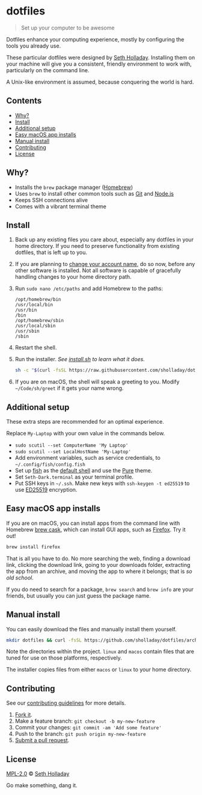 # dotfiles

> Set up your computer to be awesome

Dotfiles enhance your computing experience, mostly by configuring the tools you already use.

These particular dotfiles were designed by [Seth Holladay](https://github.com/sholladay "dotfiles author, sholladay"). Installing them on your machine will give you a consistent, friendly environment to work with, particularly on the command line.

A Unix-like environment is assumed, because conquering the world is hard.

## Contents

 - [Why?](#why)
 - [Install](#install)
 - [Additional setup](#additional-setup)
 - [Easy macOS app installs](#easy-macos-app-installs)
 - [Manual install](#manual-install)
 - [Contributing](#contributing)
 - [License](#license)

## Why?

 - Installs the `brew` package manager ([Homebrew](https://brew.sh "Homebrew, the package manager"))
 - Uses `brew` to install other common tools such as [Git](https://git-scm.com) and [Node.js](https://nodejs.org)
 - Keeps SSH connections alive
 - Comes with a vibrant terminal theme

## Install

1. Back up any existing files you care about, especially any dotfiles in your home directory. If you need to preserve functionality from existing dotfiles, that is left up to you.

2. If you are planning to [change your account name](https://support.apple.com/en-us/HT201548), do so now, before any other software is installed. Not all software is capable of gracefully handling changes to your home directory path.

3. Run `sudo nano /etc/paths` and add Homebrew to the paths:

    ```
    /opt/homebrew/bin
    /usr/local/bin
    /usr/bin
    /bin
    /opt/homebrew/sbin
    /usr/local/sbin
    /usr/sbin
    /sbin
    ```

4. Restart the shell.

5. Run the installer. *See [install.sh](https://github.com/sholladay/dotfiles/blob/master/install.sh) to learn what it does.*

    ```sh
    sh -c "$(curl -fsSL https://raw.githubusercontent.com/sholladay/dotfiles/master/install.sh)";
    ```

6. If you are on macOS, the shell will speak a greeting to you. Modify `~/Code/sh/greet` if it gets your name wrong.

## Additional setup

These extra steps are recommended for an optimal experience.

Replace `My-Laptop` with your own value in the commands below.

 - `sudo scutil --set ComputerName 'My Laptop'`
 - `sudo scutil --set LocalHostName 'My-Laptop'`
 - Add environment variables, such as service credentials, to `~/.config/fish/config.fish`
 - Set up [fish](https://fishshell.com/) as the [default shell](https://stackoverflow.com/a/20506404) and use the [Pure](https://github.com/rafaelrinaldi/pure) theme.
 - Set `Seth-Dark.terminal` as your terminal profile.
 - Put SSH keys in `~/.ssh`. Make new keys with `ssh-keygen -t ed25519` to use [ED25519](https://en.wikipedia.org/wiki/EdDSA) encryption.

## Easy macOS app installs

If you are on macOS, you can install apps from the command line with Homebrew [brew cask](https://caskroom.github.io), which can install GUI apps, such as [Firefox](https://en.wikipedia.org/wiki/Firefox). Try it out!

```sh
brew install firefox
```

That is all you have to do. No more searching the web, finding a download link, clicking the download link, going to your downloads folder, extracting the app from an archive, and moving the app to where it belongs; that is _so old school_.

If you do need to search for a package, `brew search` and `brew info` are your friends, but usually you can just guess the package name.

## Manual install

You can easily download the files and manually install them yourself.

```sh
mkdir dotfiles && curl -fsSL https://github.com/sholladay/dotfiles/archive/master.tar.gz | tar -x -C dotfiles --strip-components=1;
```

Note the directories within the project. `linux` and `macos` contain files that are tuned for use on those platforms, respectively.

The installer copies files from either `macos` or `linux` to your home directory.

## Contributing

See our [contributing guidelines](https://github.com/sholladay/dotfiles/blob/master/CONTRIBUTING.md "Guidelines for participating in this project") for more details.

1. [Fork it](https://github.com/sholladay/dotfiles/fork).
2. Make a feature branch: `git checkout -b my-new-feature`
3. Commit your changes: `git commit -am 'Add some feature'`
4. Push to the branch: `git push origin my-new-feature`
5. [Submit a pull request](https://github.com/sholladay/dotfiles/compare "Submit code to this project for review").

## License

[MPL-2.0](https://github.com/sholladay/dotfiles/blob/master/LICENSE "License for dotfiles") © [Seth Holladay](http://seth-holladay.com "Author of dotfiles")

Go make something, dang it.
